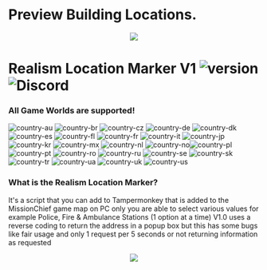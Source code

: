 # Preview Building Locations.

<p align="center">
  <img src="https://cdn.discordapp.com/attachments/950104187331567636/1271571175721402388/image.png?ex=66bb1e30&is=66b9ccb0&hm=689e9799171b193c8189424163f4ac94cc93f4eec0b7cb07651d950db23c0522&" />
</p> 

# Realism Location Marker V1 ![version](https://badgen.net/badge/Version/1.3/) ![Discord](https://img.shields.io/discord/933050444949897226.svg?label=MissionChiefUnofficial&logo=discord&logoColor=ffffff&color=7389D8&labelColor=6A7EC2)

### **All Game Worlds are supported!**
![country-au](https://img.shields.io/badge/AU%3F-yes-green.svg) ![country-br](https://img.shields.io/badge/BR%3F-yes-green.svg) ![country-cz](https://img.shields.io/badge/CZ%3F-yes-green.svg) ![country-de](https://img.shields.io/badge/DE%3F-yes-green.svg) ![country-dk](https://img.shields.io/badge/DK%3F-yes-green.svg) ![country-es](https://img.shields.io/badge/ES%3F-yes-green.svg) ![country-fl](https://img.shields.io/badge/FL%3F-yes-green.svg) ![country-fr](https://img.shields.io/badge/FR%3F-yes-green.svg) ![country-it](https://img.shields.io/badge/IT%3F-yes-green.svg) ![country-jp](https://img.shields.io/badge/JP%3F-yes-green.svg) ![country-kr](https://img.shields.io/badge/KR%3F-yes-green.svg) ![country-mx](https://img.shields.io/badge/MX%3F-yes-green.svg) ![country-nl](https://img.shields.io/badge/NL%3F-yes-green.svg) ![country-no](https://img.shields.io/badge/NO%3F-yes-green.svg)![country-pl](https://img.shields.io/badge/PL%3F-yes-green.svg) ![country-pt](https://img.shields.io/badge/PT%3F-yes-green.svg) ![country-ro](https://img.shields.io/badge/RO%3F-yes-green.svg) ![country-ru](https://img.shields.io/badge/RU%3F-yes-green.svg) ![country-se](https://img.shields.io/badge/SE%3F-yes-green.svg) ![country-sk](https://img.shields.io/badge/SK%3F-yes-green.svg) ![country-tr](https://img.shields.io/badge/TR%3F-yes-green.svg) ![country-ua](https://img.shields.io/badge/UA%3F-yes-green.svg) ![country-uk](https://img.shields.io/badge/UK%3F-yes-green.svg) ![country-us](https://img.shields.io/badge/US%3F-yes-green.svg)

### **What is the Realism Location Marker?**

It's a script that you can add to Tampermonkey that is added to the MissionChief game map on PC only you are able to select various values for example Police, Fire & Ambulance Stations (1 option at a time) V1.0 uses a reverse coding to return the address in a popup box but this has some bugs like fair usage and only 1 request per 5 seconds or not returning information as requested

<p align="center">
  <img src="https://cdn.discordapp.com/attachments/950104187331567636/1271572285790359562/image.png?ex=66bb1f39&is=66b9cdb9&hm=449af7725dfaea6234e822ae5b7b21f0724ba8adf34eb0be53d756e62a97083e&" />
</p> 
